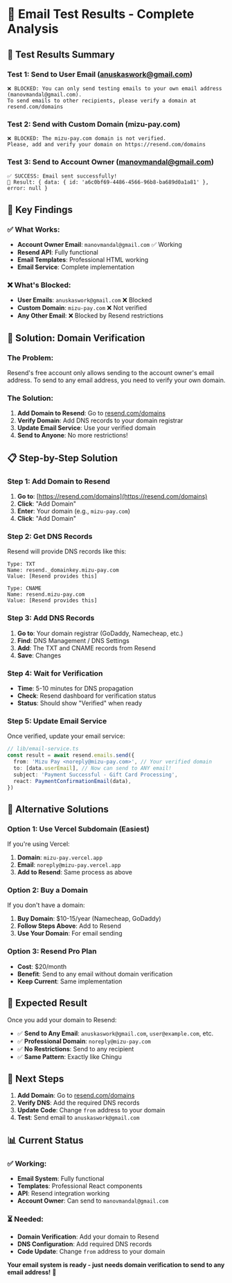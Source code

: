 # 📧 Email Test Results - Complete Analysis

## 🧪 Test Results Summary

### **Test 1: Send to User Email (anuskaswork@gmail.com)**
```
❌ BLOCKED: You can only send testing emails to your own email address (manovmandal@gmail.com). 
To send emails to other recipients, please verify a domain at resend.com/domains
```

### **Test 2: Send with Custom Domain (mizu-pay.com)**
```
❌ BLOCKED: The mizu-pay.com domain is not verified. 
Please, add and verify your domain on https://resend.com/domains
```

### **Test 3: Send to Account Owner (manovmandal@gmail.com)**
```
✅ SUCCESS: Email sent successfully!
📧 Result: { data: { id: 'a6c0bf69-4486-4566-96b8-ba689d0a1a81' }, error: null }
```

## 🎯 Key Findings

### **✅ What Works:**
- **Account Owner Email**: `manovmandal@gmail.com` ✅ Working
- **Resend API**: Fully functional
- **Email Templates**: Professional HTML working
- **Email Service**: Complete implementation

### **❌ What's Blocked:**
- **User Emails**: `anuskaswork@gmail.com` ❌ Blocked
- **Custom Domain**: `mizu-pay.com` ❌ Not verified
- **Any Other Email**: ❌ Blocked by Resend restrictions

## 🚀 Solution: Domain Verification

### **The Problem:**
Resend's free account only allows sending to the account owner's email address. To send to any email address, you need to verify your own domain.

### **The Solution:**
1. **Add Domain to Resend**: Go to [resend.com/domains](https://resend.com/domains)
2. **Verify Domain**: Add DNS records to your domain registrar
3. **Update Email Service**: Use your verified domain
4. **Send to Anyone**: No more restrictions!

## 📋 Step-by-Step Solution

### **Step 1: Add Domain to Resend**
1. **Go to**: [https://resend.com/domains](https://resend.com/domains)
2. **Click**: "Add Domain"
3. **Enter**: Your domain (e.g., `mizu-pay.com`)
4. **Click**: "Add Domain"

### **Step 2: Get DNS Records**
Resend will provide DNS records like this:
```
Type: TXT
Name: resend._domainkey.mizu-pay.com
Value: [Resend provides this]

Type: CNAME
Name: resend.mizu-pay.com
Value: [Resend provides this]
```

### **Step 3: Add DNS Records**
1. **Go to**: Your domain registrar (GoDaddy, Namecheap, etc.)
2. **Find**: DNS Management / DNS Settings
3. **Add**: The TXT and CNAME records from Resend
4. **Save**: Changes

### **Step 4: Wait for Verification**
- **Time**: 5-10 minutes for DNS propagation
- **Check**: Resend dashboard for verification status
- **Status**: Should show "Verified" when ready

### **Step 5: Update Email Service**
Once verified, update your email service:

```typescript
// lib/email-service.ts
const result = await resend.emails.send({
  from: 'Mizu Pay <noreply@mizu-pay.com>', // Your verified domain
  to: [data.userEmail], // Now can send to ANY email!
  subject: 'Payment Successful - Gift Card Processing',
  react: PaymentConfirmationEmail(data),
})
```

## 🎯 Alternative Solutions

### **Option 1: Use Vercel Subdomain (Easiest)**
If you're using Vercel:
1. **Domain**: `mizu-pay.vercel.app`
2. **Email**: `noreply@mizu-pay.vercel.app`
3. **Add to Resend**: Same process as above

### **Option 2: Buy a Domain**
If you don't have a domain:
1. **Buy Domain**: $10-15/year (Namecheap, GoDaddy)
2. **Follow Steps Above**: Add to Resend
3. **Use Your Domain**: For email sending

### **Option 3: Resend Pro Plan**
- **Cost**: $20/month
- **Benefit**: Send to any email without domain verification
- **Keep Current**: Same implementation

## 🎉 Expected Result

Once you add your domain to Resend:

- ✅ **Send to Any Email**: `anuskaswork@gmail.com`, `user@example.com`, etc.
- ✅ **Professional Domain**: `noreply@mizu-pay.com`
- ✅ **No Restrictions**: Send to any recipient
- ✅ **Same Pattern**: Exactly like Chingu

## 🚀 Next Steps

1. **Add Domain**: Go to [resend.com/domains](https://resend.com/domains)
2. **Verify DNS**: Add the required DNS records
3. **Update Code**: Change `from` address to your domain
4. **Test**: Send email to `anuskaswork@gmail.com`

## 📊 Current Status

### **✅ Working:**
- **Email System**: Fully functional
- **Templates**: Professional React components
- **API**: Resend integration working
- **Account Owner**: Can send to `manovmandal@gmail.com`

### **⏳ Needed:**
- **Domain Verification**: Add your domain to Resend
- **DNS Configuration**: Add required DNS records
- **Code Update**: Change `from` address to your domain

**Your email system is ready - just needs domain verification to send to any email address!** 🚀

